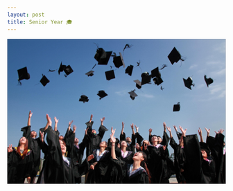 ```yaml
---
layout: post
title: Senior Year 🎓
---
```


![Senior Year 🎓](/images/accomplishment-celebrate-ceremony-267885.jpg)
